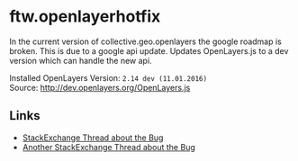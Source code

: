 # ftw.openlayerhotfix

In the current version of collective.geo.openlayers the google roadmap is broken. This is due to a google api update.
Updates OpenLayers.js to a dev version which can handle the new api.

Installed OpenLayers Version: `2.14 dev (11.01.2016)`  
Source: http://dev.openlayers.org/OpenLayers.js

## Links

 - [StackExchange Thread about the Bug](http://gis.stackexchange.com/questions/160444/google-maps-roadmap-doesnt-show-on-ol-unless-i-change-base-layer-and-re-apply)
 - [Another StackExchange Thread about the Bug](http://gis.stackexchange.com/questions/157849/openlayers-google-maps-terrain-not-showing-as-basemap?rq=1)
